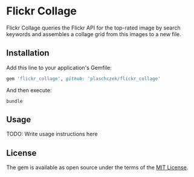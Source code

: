 # Flickr Collage

Flickr Collage queries the Flickr API for the top-rated image by search keywords and assembles a collage grid from this images to a new file.


## Installation

Add this line to your application's Gemfile:

```ruby
gem 'flickr_collage', github: 'plaschczek/flickr_collage'
```

And then execute:

```console
bundle
```

## Usage

TODO: Write usage instructions here

## License

The gem is available as open source under the terms of the [MIT License](http://opensource.org/licenses/MIT).
